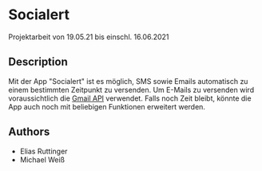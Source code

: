 # Socialert

Projektarbeit von 19.05.21 bis einschl. 16.06.2021

## Description

Mit der App "Socialert" ist es möglich, SMS sowie Emails automatisch zu einem bestimmten Zeitpunkt zu versenden. Um E-Mails zu versenden wird voraussichtlich die [Gmail API](https://developers.google.com/gmail/api/) verwendet. Falls noch Zeit bleibt, könnte die App auch noch mit beliebigen Funktionen erweitert werden.

## Authors
* Elias Ruttinger
* Michael Weiß
